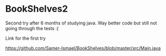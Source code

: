 # BookShelves2
Second try after 6 months of studying java. Way better code but still not going through the tests :(

Link for the first try

https://github.com/Samer-Ismael/BookShelves/blob/master/src/Main.java
